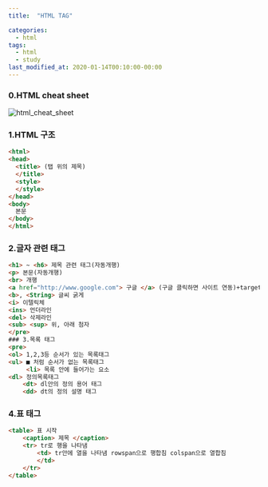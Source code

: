 ```yaml
---
title:  "HTML TAG"

categories: 
  - html
tags:
  - html
  - study
last_modified_at: 2020-01-14T00:10:00-00:00
---
```


### 0.HTML cheat sheet
![html_cheat_sheet](https://user-images.githubusercontent.com/56239469/72397100-212b8d80-3782-11ea-9cb2-c45ea14091ee.jpg)
### 1.HTML 구조
```html
<html>
<head>
  <title> (탭 위의 제목)
  </title>
  <style>
  </style>
</head>
<body>
  본문
</body>
</html>
```
### 2.글자 관련 태그
```html
<h1> ~ <h6> 제목 관련 태그(자동개행)
<p> 본문(자동개행)
<br> 개행
<a href="http://www.google.com"> 구글 </a> (구글 클릭하면 사이트 연동)+target,title(마우스)
<b>, <String> 글씨 굵게
<i> 이텔릭체
<ins> 언더라인
<del> 삭제라인
<sub> <sup> 위, 아래 첨자
</pre>
### 3.목록 태그
<pre>
<ol> 1,2,3등 순서가 있는 목록태그
<ul> ■ 처럼 순서가 없는 목록태그
     <li> 목록 안에 들어가는 요소
<dl> 정의목록태그
    <dt> dl안의 정의 용어 태그
    <dd> dt의 정의 설명 태그
```
### 4.표 태그
```html
<table> 표 시작
    <caption> 제목 </caption>
    <tr> tr로 행을 나타냄
        <td> tr안에 열을 나타냄 rowspan으로 행합침 colspan으로 열합침
        </td> 
    </tr>
</table>
```